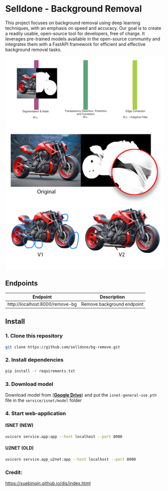 # Selldone - Background Removal

This project focuses on background removal using deep learning techniques, with an emphasis on speed and accuracy. Our
goal is to create a readily usable, open-source tool for developers, free of charge. It leverages pre-trained models
available in the open-source community and integrates them with a FastAPI framework for efficient and effective
background removal tasks.

![backgroundremove.jpg](_docs%2Fimages%2Fbackgroundremove.jpg)
![sample-ai-bg-remove.jpg](_docs%2Fimages%2Fsample-ai-bg-remove.jpg)

## Endpoints

| Endpoint                        | Description                |
|---------------------------------|----------------------------|
| http://localhost:8000/remove-bg | Remove background endpoint |

## Install

### 1. Clone this repository

```bash
git clone https://github.com/selldone/bg-remove.git

```

### 2. Install dependencies

```bash
pip install -r requirements.txt
```

### 3. Download model

Download model from ([**Google Drive**](https://drive.google.com/file/d/1XHIzgTzY5BQHw140EDIgwIb53K659ENH/view?usp=sharing)) and put the `isnet-general-use.pth` file in the `service/isnet/model` folder


### 4. Start web-application

#### ISNET (NEW)

```bash
uvicorn service.app:app --host localhost --port 8000
```

#### U2NET (OLD)

```bash
uvicorn service.app_u2net:app --host localhost --port 8000
```


### Credit:

https://xuebinqin.github.io/dis/index.html

